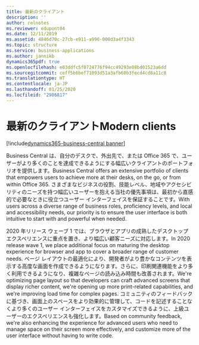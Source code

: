 ```yaml
---
title: 最新のクライアント
description: ''
author: relnotes
ms.reviewer: edupont04
ms.date: 12/11/2019
ms.assetid: 4846d70c-27cb-e911-a996-000d3a4f3343
ms.topic: structure
ms.service: business-applications
ms.author: jannikb
dynamics365pdf: true
ms.openlocfilehash: e03ddfc5f0724776f94cc49293e08bd01523a6dd
ms.sourcegitcommit: ceff5b6bef71093d51a3afb60b3fecd4cd8a11c8
ms.translationtype: HT
ms.contentlocale: ja-JP
ms.lasthandoff: 01/25/2020
ms.locfileid: "2986817"
---
```

# <a name="modern-clients"></a><span data-ttu-id="e3b29-102">最新のクライアント</span><span class="sxs-lookup"><span data-stu-id="e3b29-102">Modern clients</span></span>

[!include[dynamics365-business-central banner](../includes/dynamics365-business-central.md)]

<!--structure start-->
<span data-ttu-id="e3b29-103">Business Central は、自分のデスクで、外出先で、または Office 365 で、ユーザーがより多くのことを達成できるようにする幅広いクライアントのポートフォリオを提供します。</span><span class="sxs-lookup"><span data-stu-id="e3b29-103">Business Central offers an extensive portfolio of clients that empowers users to achieve more at their desks, on the go, or from within Office 365.</span></span> <span data-ttu-id="e3b29-104">さまざまなビジネスの役割、技能レベル、地域やアクセシビリティのニーズを持つ幅広いユーザーを抱える当社の優先事項は、最初から直感的で必要なときに役立つユーザー インターフェイスを保証することです。</span><span class="sxs-lookup"><span data-stu-id="e3b29-104">With users across a diverse range of business roles, proficiency levels, and local and accessibility needs, our priority is to ensure the user interface is both intuitive to start with and powerful when needed.</span></span>

<span data-ttu-id="e3b29-105">2020 年リリース ウェーブ 1 では、ブラウザとアプリの成熟したデスクトップ エクスペリエンスに重点を置き、より幅広い顧客ニーズに対応します。</span><span class="sxs-lookup"><span data-stu-id="e3b29-105">In 2020 release wave 1, we place additional focus on maturing the desktop experience for browser and app to cover a broader range of customer needs.</span></span> <span data-ttu-id="e3b29-106">ページ レイアウトの最適化により、開発者がより豊かなコンテンツを表示する高度な画面を作成できるようになります。さらに、印刷関連機能をより多く利用できるようになり、複雑なページの読み込み時間も改善されます。</span><span class="sxs-lookup"><span data-stu-id="e3b29-106">We're optimizing page layout so that developers can craft advanced screens that display richer content, we're opening up more print-related capabilities, and we're improving load time for complex pages.</span></span> <span data-ttu-id="e3b29-107">コミュニティのフィードバックに基づき、画面上のスペースをより効果的に管理して、コードを記述することなくより多くのユーザー インターフェイスをカスタマイズできるように、上級ユーザーのエクスペリエンスも強化します。</span><span class="sxs-lookup"><span data-stu-id="e3b29-107">Based on community feedback, we're also enhancing the experience for advanced users who need to manage space on their screen more effectively, and customize more of the user interface without having to write code.</span></span>
<!--structure end-->



